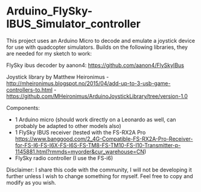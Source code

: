 # Arduino_FlySky-IBUS_Simulator_controller
This project uses an Arduino Micro to decode and emulate a joystick device for use with quadcopter simulators. 
Builds on the following libraries, they are needed for my sketch to work:

FlySky ibus decoder by aanon4: https://github.com/aanon4/FlySkyIBus

Joystick library by Matthew Heironimus - http://mheironimus.blogspot.no/2015/04/add-up-to-3-usb-game-controllers-to.html - https://github.com/MHeironimus/ArduinoJoystickLibrary/tree/version-1.0


Components:
- 1 Arduino micro (should work directly on a Leonardo as well, can probably be adapted to other models also)
- 1 FlySky IBUS receiver (tested with the FS-RX2A Pro https://www.banggood.com/2_4G-Compatible-FS-RX2A-Pro-Receiver-for-FS-I6-FS-I6X-FS-I6S-FS-TM8-FS-TM10-FS-I10-Transmitter-p-1145881.html?rmmds=myorder&cur_warehouse=CN)
- FlySky radio controller (I use the FS-i6)


Disclaimer: I share this code with the community, I will not be developing it further unless I wish to change something for myself. Feel free to copy and modify as you wish.
